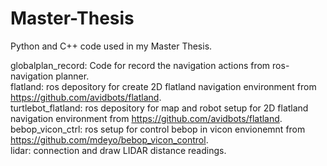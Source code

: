 # Master-Thesis
Python and C++ code used in my Master Thesis.


globalplan_record: Code for record the navigation actions from ros-navigation planner. <br />
flatland: ros depository for create 2D flatland navigation environment from https://github.com/avidbots/flatland. <br />
turtlebot_flatland: ros depository for map and robot setup for 2D flatland navigation environment from https://github.com/avidbots/flatland. <br />
bebop_vicon_ctrl: ros setup for control bebop in vicon envionemnt from https://github.com/mdeyo/bebop_vicon_control. <br />
lidar: connection and draw LIDAR distance readings. <br />
